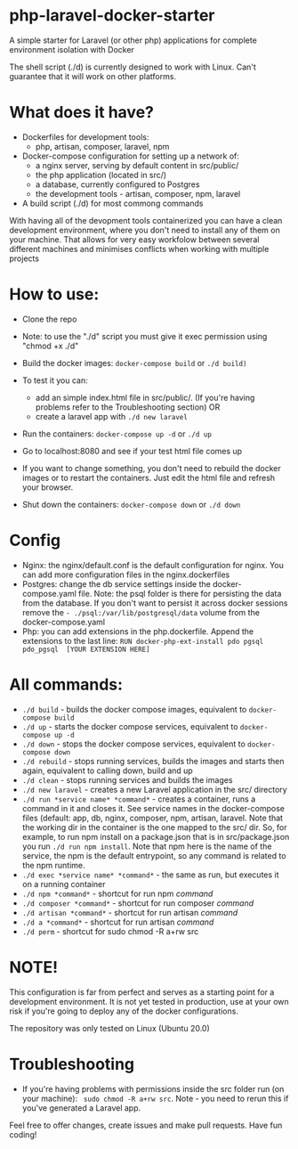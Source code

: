# php-laravel-docker-starter
A simple starter for Laravel (or other php) applications for complete environment isolation with Docker

The shell script (./d) is currently designed to work with Linux. Can't guarantee that it will work on other platforms. 

# What does it have?
- Dockerfiles for development tools: 
  - php, artisan, composer, laravel, npm
- Docker-compose configuration for setting up a network of:
  - a nginx server, serving by default content in src/public/
  - the php application (located in src/)
  - a database, currently configured to Postgres
  - the development tools - artisan, composer, npm, laravel
 - A build script (./d) for most commong commands

With having all of the devopment tools containerized you can have a clean development environment, where you don't need to install any of them on your machine. That allows for very easy workfolow between several different machines and minimises conflicts when working with multiple projects

# How to use:
- Clone the repo
- Note: to use the "./d" script you must give it exec permission using "chmod +x ./d"
- Build the docker images:
  `docker-compose build`  or `./d build)`
- To test it you can:
    - add an simple index.html file in src/public/. 
    (If you're having problems refer to the Troubleshooting section)
        OR
    - create a laravel app with `./d new laravel`

- Run the containers:
    `docker-compose up -d` or `./d up`
- Go to localhost:8080 and see if your test html file comes up
- If you want to change something, you don't need to rebuild the docker images or to restart the containers. Just edit the html file and refresh your browser.
- Shut down the containers:
  `docker-compose down` or `./d down`
  
# Config
- Nginx: the nginx/default.conf is the default configuration for nginx. You can add more configuration files in the nginx.dockerfiles
- Postgres: change the db service settings inside the docker-compose.yaml file. Note: the psql folder is there for persisting the data from the database. If you don't want to persist it across docker sessions remove the `- ./psql:/var/lib/postgresql/data` volume from the docker-compose.yaml
- Php: you can add extensions in the php.dockerfile. Append the extensions to the last line: `RUN docker-php-ext-install pdo pgsql pdo_pgsql  [YOUR EXTENSION HERE]`

# All commands:
- `./d build` - builds the docker compose images, equivalent to `docker-compose build`
- `./d up` - starts the docker compose services, equivalent to `docker-compose up -d`
- `./d down` - stops the docker compose services, equivalent to `docker-compose down`
- `./d rebuild` - stops running services, builds the images and starts then again, equivalent to calling down, build and up
- `./d clean` - stops running services and builds the images
- `./d new laravel` - creates a new Laravel application in the src/ directory
- `./d run *service name* *command*` - creates a container, runs a command in it and closes it. See service names in the docker-compose files (default: app, db, nginx, composer, npm, artisan, laravel. Note that the working dir in the container is the one mapped to the src/ dir. So, for example, to run npm install on a package.json that is in src/package.json you run `./d run npm install`. Note that npm here is the name of the service, the npm is the default entrypoint, so any command is related to the npm runtime.  
- `./d exec *service name* *command*` - the same as run, but executes it on a running container
- `./d npm *command*` - shortcut for run npm *command*
- `./d composer *command*` - shortcut for run composer *command*
- `./d artisan *command*` - shortcut for run artisan *command*
- `./d a *command*` - shortcut for run artisan *command*
- `./d perm` - shortcut for sudo chmod -R a+rw src


# NOTE!
This configuration is far from perfect and serves as a starting point for a development environment. It is not yet tested in production, use at your own risk if you're going to deploy any of the docker configurations.

The repository was only tested on Linux (Ubuntu 20.0)

# Troubleshooting
- If you're having problems with permissions inside the src folder run (on your machine):
 ` sudo chmod -R a+rw src`. Note - you need to rerun this if you've generated a Laravel app.

Feel free to offer changes, create issues and make pull requests.
Have fun coding!
